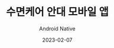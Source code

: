 ---
title: 수면케어 안대 모바일 앱
subtitle: Android Native
layout: default
modal-id: 1
date: 2023-02-07
img: sleep.png
img2: 
thumbnail: sleep.png
alt: image-alt
update: 2023/02/07
technology: Android, Kotlin, BLE, REST API
code: 
demo: 나연테크
link1: http://www.nayuntech.com/
description: 수면케어 통계 조회(Rest API 통신)
description2: /&#176; 수면케어 안대 제어(BLE 통신)
description3: \&#176; 수면케어 알람 및 ASMR, 음악 설정(Native) \n *

---